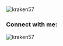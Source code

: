<h3 align="center"></h3>

<p align="left"> <img src="https://komarev.com/ghpvc/?username=kraken57&label=Profile%20views&color=0e75b6&style=flat" alt="kraken57" /> </p>

<h3 align="left">Connect with me:</h3>
<p align="left">
</p>



<p><img align="left" src="https://github-readme-stats.vercel.app/api/top-langs?username=kraken57&show_icons=true&locale=en&layout=compact" alt="kraken57" /></p>



